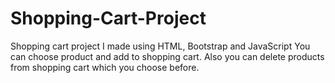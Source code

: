 # Shopping-Cart-Project
Shopping cart project I made using HTML, Bootstrap and JavaScript
You can choose product and add to shopping cart. Also you can delete products from shopping cart which you choose before. 
